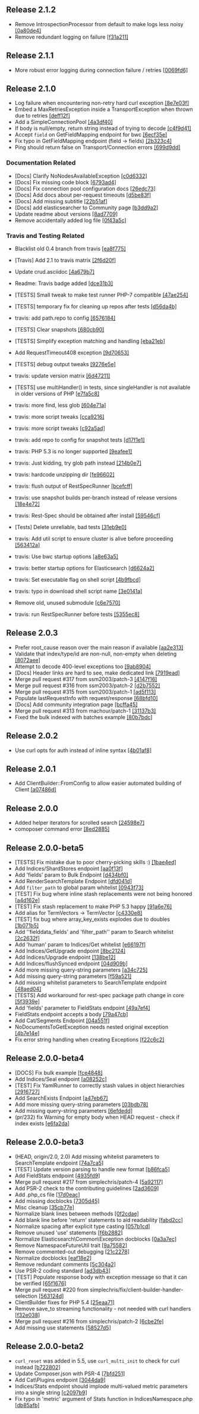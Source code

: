 ## Release 2.1.2

- Remove IntrospectionProcessor from default to make logs less noisy [[0a80de4]](http://github.com/elasticsearch/elasticsearch-php/commit/0a80de4)
- Remove redundant logging on failure [[f31a211]](http://github.com/elasticsearch/elasticsearch-php/commit/f31a211)

## Release 2.1.1

- More robust error logging during connection failure / retries [[0069fd6]](http://github.com/elasticsearch/elasticsearch-php/commit/0069fd6)

## Release 2.1.0
- Log failure when encountering non-retry hard curl exception [[8e7e03f]](http://github.com/elasticsearch/elasticsearch-php/commit/8e7e03f)
- Embed a MaxRetriesException inside a TransportException when thrown due to retries [[deff12f]](http://github.com/elasticsearch/elasticsearch-php/commit/deff12f)
- Add a SimpleConnectionPool [[4a3df40]](http://github.com/elasticsearch/elasticsearch-php/commit/4a3df40)
- If body is null/empty, return string instead of trying to decode [[c4f9d41]](http://github.com/elasticsearch/elasticsearch-php/commit/c4f9d41)
- Accept `field` on GetFieldMapping endpoint for bwc [[6ecf35e]](http://github.com/elasticsearch/elasticsearch-php/commit/6ecf35e)
- Fix typo in GetFieldMapping endpoint (field -> fields) [[2b323c4]](http://github.com/elasticsearch/elasticsearch-php/commit/2b323c4)
- Ping should return false on Transport/Connection errors [[699d9dd]](http://github.com/elasticsearch/elasticsearch-php/commit/699d9dd)

### Documentation Related
- [Docs] Clarify NoNodesAvailableException [[c0d6332]](http://github.com/elasticsearch/elasticsearch-php/commit/c0d6332)
- [Docs] Fix missing code block [[6793ad4]](http://github.com/elasticsearch/elasticsearch-php/commit/6793ad4)
- [Docs] Fix connection pool configuration docs [[26edc73]](http://github.com/elasticsearch/elasticsearch-php/commit/26edc73)
- [Docs] Add docs about per-request timeouts [[d5be83f]](http://github.com/elasticsearch/elasticsearch-php/commit/d5be83f)
- [Docs] Add missing subtitle [[22b51af]](http://github.com/elasticsearch/elasticsearch-php/commit/22b51af)
- [Docs] add elasticsearcher to Community page [[b3dd9a2]](http://github.com/elasticsearch/elasticsearch-php/commit/b3dd9a2)
- Update readme about versions [[8ad7709]](http://github.com/elasticsearch/elasticsearch-php/commit/8ad7709)
- Remove accidentally added log file [[0f43a5c]](http://github.com/elasticsearch/elasticsearch-php/commit/0f43a5c)

### Travis and Testing Related
- Blacklist old 0.4 branch from travis [[ea8f775]](http://github.com/elasticsearch/elasticsearch-php/commit/ea8f775)
- [Travis] Add 2.1 to travis matrix [[2f6d20f]](http://github.com/elasticsearch/elasticsearch-php/commit/2f6d20f)
- Update crud.asciidoc [[4a679b7]](http://github.com/elasticsearch/elasticsearch-php/commit/4a679b7)
- Readme: Travis badge added [[dce31b3]](http://github.com/elasticsearch/elasticsearch-php/commit/dce31b3)
- [TESTS] Small tweak to make test runner PHP-7 compatible [[47ae254]](http://github.com/elasticsearch/elasticsearch-php/commit/47ae254)
- [TESTS] temporary fix for cleaning up repos after tests [[d56da4b]](http://github.com/elasticsearch/elasticsearch-php/commit/d56da4b)
- travis: add path.repo to config [[6576184]](http://github.com/elasticsearch/elasticsearch-php/commit/6576184)
- [TESTS] Clear snapshots [[680cb90]](http://github.com/elasticsearch/elasticsearch-php/commit/680cb90)
- [TESTS] Simplify exception matching and handling [[eba21eb]](http://github.com/elasticsearch/elasticsearch-php/commit/eba21eb)
- Add RequestTimeout408 exception [[9d70653]](http://github.com/elasticsearch/elasticsearch-php/commit/9d70653)
- [TESTS] debug output tweaks [[9276e5e]](http://github.com/elasticsearch/elasticsearch-php/commit/9276e5e)
- travis: update version matrix [[6d47211]](http://github.com/elasticsearch/elasticsearch-php/commit/6d47211)
- [TESTS] use multiHandler() in tests, since singleHandler is not available in older versions of PHP [[e7fa5c8]](http://github.com/elasticsearch/elasticsearch-php/commit/e7fa5c8)
- travis: more find, less glob [[604e71a]](http://github.com/elasticsearch/elasticsearch-php/commit/604e71a)
- travis: more script tweaks [[cca9216]](http://github.com/elasticsearch/elasticsearch-php/commit/cca9216)
- travis: more script tweaks [[c92a5ad]](http://github.com/elasticsearch/elasticsearch-php/commit/c92a5ad)
- travis: add repo to config for snapshot tests [[d17f1e1]](http://github.com/elasticsearch/elasticsearch-php/commit/d17f1e1)
- travis: PHP 5.3 is no longer supported [[9eafee1]](http://github.com/elasticsearch/elasticsearch-php/commit/9eafee1)
- travis: Just kidding, try glob path instead [[214b0e7]](http://github.com/elasticsearch/elasticsearch-php/commit/214b0e7)
- travis: hardcode unzipping dir [[fe96602]](http://github.com/elasticsearch/elasticsearch-php/commit/fe96602)
- travis: flush output of RestSpecRunner [[bcefcff]](http://github.com/elasticsearch/elasticsearch-php/commit/bcefcff)
- travis: use snapshot builds per-branch instead of release versions [[18e4e72]](http://github.com/elasticsearch/elasticsearch-php/commit/18e4e72)
- travis: Rest-Spec should be obtained after install [[59546cf]](http://github.com/elasticsearch/elasticsearch-php/commit/59546cf)
- [Tests] Delete unreliable, bad tests [[31eb9e0]](http://github.com/elasticsearch/elasticsearch-php/commit/31eb9e0)
- travis: Add util script to ensure cluster is alive before proceeding [[563412a]](http://github.com/elasticsearch/elasticsearch-php/commit/563412a)

- travis: Use bwc startup options [[a8e63a5]](http://github.com/elasticsearch/elasticsearch-php/commit/a8e63a5)
- travis: better startup options for Elasticsearch [[d6624a2]](http://github.com/elasticsearch/elasticsearch-php/commit/d6624a2)
- travis: Set executable flag on shell script [[4b9fbcd]](http://github.com/elasticsearch/elasticsearch-php/commit/4b9fbcd)
- travis: typo in download shell script name [[3e0141a]](http://github.com/elasticsearch/elasticsearch-php/commit/3e0141a)
- Remove old, unused submodule [[c6e7570]](http://github.com/elasticsearch/elasticsearch-php/commit/c6e7570)
- travis: run RestSpecRunner before tests [[5355ec8]](http://github.com/elasticsearch/elasticsearch-php/commit/5355ec8)

## Release 2.0.3
- Prefer root_cause reason over the main reason if available [[aa2e313]](http://github.com/elasticsearch/elasticsearch-php/commit/aa2e313)
- Validate that index/type/id are non-null, non-empty when deleting [[8072aee]](http://github.com/elasticsearch/elasticsearch-php/commit/8072aee)
- Attempt to decode 400-level exceptions too [[9ab8904]](http://github.com/elasticsearch/elasticsearch-php/commit/9ab8904)
- [Docs] Header links are hard to see, make dedicated link [[7919ead]](http://github.com/elasticsearch/elasticsearch-php/commit/7919ead)
- Merge pull request #317 from ssm2003/patch-3 [[4147f16]](http://github.com/elasticsearch/elasticsearch-php/commit/4147f16)
- Merge pull request #316 from ssm2003/patch-2 [[d2b7552]](http://github.com/elasticsearch/elasticsearch-php/commit/d2b7552)
- Merge pull request #315 from ssm2003/patch-1 [[ad5f113]](http://github.com/elasticsearch/elasticsearch-php/commit/ad5f113)
- Populate lastRequestInfo with request/response [[68bfd10]](http://github.com/elasticsearch/elasticsearch-php/commit/68bfd10)
- [Docs] Add community integration page [[bcffa45]](http://github.com/elasticsearch/elasticsearch-php/commit/bcffa45)
- Merge pull request #313 from machour/patch-1 [[31137b3]](http://github.com/elasticsearch/elasticsearch-php/commit/31137b3)
- Fixed the bulk indexed with batches example [[80b7bdc]](http://github.com/elasticsearch/elasticsearch-php/commit/80b7bdc)


## Release 2.0.2
- Use curl opts for auth instead of inline syntax [[4b01af8]](http://github.com/elasticsearch/elasticsearch-php/commit/4b01af8)

## Release 2.0.1
- Add ClientBuilder::FromConfig to allow easier automated building of Client [[a07486d]](http://github.com/elasticsearch/elasticsearch-php/commit/a07486d)

## Release 2.0.0
- Added helper iterators for scrolled search [[24598e7]](http://github.com/elasticsearch/elasticsearch-php/commit/24598e7)
- comoposer command error [[8ed2885]](http://github.com/elasticsearch/elasticsearch-php/commit/8ed2885)

## Release 2.0.0-beta5
- [TESTS] Fix mistake due to poor cherry-picking skills :) [[1bae4ed]](http://github.com/elasticsearch/elasticsearch-php/commit/1bae4ed)
- Add Indices/ShardStores endpoint [[aa0f13f]](http://github.com/elasticsearch/elasticsearch-php/commit/aa0f13f)
- Add 'fields' param to Bulk Endpoint [[d434bf0]](http://github.com/elasticsearch/elasticsearch-php/commit/d434bf0)
- Add RenderSearchTemplate Endpoint [[dfd041d]](http://github.com/elasticsearch/elasticsearch-php/commit/dfd041d)
- Add `filter_path` to global param whitelist [[0943f73]](http://github.com/elasticsearch/elasticsearch-php/commit/0943f73)
- [TEST] Fix bug where inline stash replacements were not being honored [[a4d162e]](http://github.com/elasticsearch/elasticsearch-php/commit/a4d162e)
- [TEST] Fix stash replacement to make PHP 5.3 happy [[91a6e76]](http://github.com/elasticsearch/elasticsearch-php/commit/91a6e76)
- Add alias for TermVectors -> TermVector [[c4330e8]](http://github.com/elasticsearch/elasticsearch-php/commit/c4330e8)
- [TEST] fix bug where array_key_exists explodes due to doubles [[1b071b5]](http://github.com/elasticsearch/elasticsearch-php/commit/1b071b5)
- Add ''fielddata_fields' and 'filter_path'' param to Search whitelist [[2c2632f]](http://github.com/elasticsearch/elasticsearch-php/commit/2c2632f)
- Add 'human' param to Indices/Get whitelist [[e66197f]](http://github.com/elasticsearch/elasticsearch-php/commit/e66197f)
- Add Indices/GetUpgrade endpoint [[8bc2124]](http://github.com/elasticsearch/elasticsearch-php/commit/8bc2124)
- Add Indices/Upgrade endpoint [[138be12]](http://github.com/elasticsearch/elasticsearch-php/commit/138be12)
- Add Indices/flushSynced endpoint [[04d909b]](http://github.com/elasticsearch/elasticsearch-php/commit/04d909b)
- Add more missing query-string parameters [[a34c725]](http://github.com/elasticsearch/elasticsearch-php/commit/a34c725)
- Add missing query-string parameters [[f59a521]](http://github.com/elasticsearch/elasticsearch-php/commit/f59a521)
- Add missing whitelist parameters to SearchTemplate endpoint [[48aed04]](http://github.com/elasticsearch/elasticsearch-php/commit/48aed04)
- [TESTS] Add workaround for rest-spec package path change in core [[5f3939e]](http://github.com/elasticsearch/elasticsearch-php/commit/5f3939e)
- Add 'fields' parameter to FieldStats endpoint [[49a7ef4]](http://github.com/elasticsearch/elasticsearch-php/commit/49a7ef4)
- FieldStats endpoint accepts a body [[79a47cb]](http://github.com/elasticsearch/elasticsearch-php/commit/79a47cb)
- Add Cat/Segments Endpoint [[04a551f]](http://github.com/elasticsearch/elasticsearch-php/commit/04a551f)
- NoDocumentsToGetException needs nested original exception [[4b7e14e]](http://github.com/elasticsearch/elasticsearch-php/commit/4b7e14e)
- Fix error string handling when creating Exceptions [[f22c6c2]](http://github.com/elasticsearch/elasticsearch-php/commit/f22c6c2)


## Release 2.0.0-beta4
- [DOCS] Fix bulk example [[fce4848]](http://github.com/elasticsearch/elasticsearch-php/commit/fce4848)
- Add Indices/Seal endpoint [[a08252c]](http://github.com/elasticsearch/elasticsearch-php/commit/a08252c)
- [TEST] Fix YamlRunner to correctly stash values in object hierarchies [[2916727]](http://github.com/elasticsearch/elasticsearch-php/commit/2916727)
- Add SearchExists Endpoint [[a47eb67]](http://github.com/elasticsearch/elasticsearch-php/commit/a47eb67)
- Add more missing query-string parameters [[03bdb78]](http://github.com/elasticsearch/elasticsearch-php/commit/03bdb78)
- Add missing query-string parameters [[6efdedd]](http://github.com/elasticsearch/elasticsearch-php/commit/6efdedd)
- (pr/232) fix Warning for empty body when HEAD request - check if index exists [[e6fa2da]](http://github.com/elasticsearch/elasticsearch-php/commit/e6fa2da)

## Release 2.0.0-beta3

-  (HEAD, origin/2.0, 2.0) Add missing whitelist parameters to SearchTemplate endpoint [[74a7ca5]](http://github.com/elasticsearch/elasticsearch-php/commit/74a7ca5)
-  [TEST] Update version parsing to handle new format [[b86fca5]](http://github.com/elasticsearch/elasticsearch-php/commit/b86fca5)
-  Add FieldStats endpoint [[4935fd9]](http://github.com/elasticsearch/elasticsearch-php/commit/4935fd9)
-  Merge pull request #217 from simplechris/patch-4 [[5a92117]](http://github.com/elasticsearch/elasticsearch-php/commit/5a92117)
-  Add PSR-2 check to the contributing guidelines [[2ad3609]](http://github.com/elasticsearch/elasticsearch-php/commit/2ad3609)
-  Add .php_cs file [[17d0eac]](http://github.com/elasticsearch/elasticsearch-php/commit/17d0eac)
-  Add missing docblocks [[7305d45]](http://github.com/elasticsearch/elasticsearch-php/commit/7305d45)
-  Misc cleanup [[35cb77e]](http://github.com/elasticsearch/elasticsearch-php/commit/35cb77e)
-  Normalize blank lines between methods [[0f2cdae]](http://github.com/elasticsearch/elasticsearch-php/commit/0f2cdae)
-  Add blank line before 'return' statements to aid readability [[fabd2cc]](http://github.com/elasticsearch/elasticsearch-php/commit/fabd2cc)
-  Normalize spacing after explicit type casting [[057b1cd]](http://github.com/elasticsearch/elasticsearch-php/commit/057b1cd)
-  Remove unused 'use' statements [[f6b2882]](http://github.com/elasticsearch/elasticsearch-php/commit/f6b2882)
-  Normalize Elasticsearch\Common\Exception docblocks [[0a3a7ec]](http://github.com/elasticsearch/elasticsearch-php/commit/0a3a7ec)
-  Remove NamespaceFutureUtil trait [[9a75582]](http://github.com/elasticsearch/elasticsearch-php/commit/9a75582)
-  Remove commented-out debugging [[21c2278]](http://github.com/elasticsearch/elasticsearch-php/commit/21c2278)
-  Normalize docblocks [[eaf18e2]](http://github.com/elasticsearch/elasticsearch-php/commit/eaf18e2)
-  Remove redundant comments [[5c304a2]](http://github.com/elasticsearch/elasticsearch-php/commit/5c304a2)
-  Use PSR-2 coding standard [[ad3db43]](http://github.com/elasticsearch/elasticsearch-php/commit/ad3db43)
-  [TEST] Populate response body with exception message so that it can be verified [[65f1676]](http://github.com/elasticsearch/elasticsearch-php/commit/65f1676)
-  Merge pull request #220 from simplechris/fix/client-builder-handler-selection [[563124d]](http://github.com/elasticsearch/elasticsearch-php/commit/563124d)
-  ClientBuilder fixes for PHP 5.4 [[25eaa71]](http://github.com/elasticsearch/elasticsearch-php/commit/25eaa71)
-  Remove save_to streaming functionality - not needed with curl handlers [[f32e038]](http://github.com/elasticsearch/elasticsearch-php/commit/f32e038)
-  Merge pull request #216 from simplechris/patch-2 [[6cbe2fe]](http://github.com/elasticsearch/elasticsearch-php/commit/6cbe2fe)
-  Add missing use statements [[58527d5]](http://github.com/elasticsearch/elasticsearch-php/commit/58527d5)

## Release 2.0.0-beta2

- `curl_reset` was added in 5.5, use `curl_multi_init` to check for curl instead [[b722802]](http://github.com/elasticsearch/elasticsearch-php/commit/b722802)
- Update Composer.json with PSR-4 [[7bfd251]](http://github.com/elasticsearch/elasticsearch-php/commit/7bfd251)
- Add Cat\Plugins endpoint [[3044da9]](http://github.com/elasticsearch/elasticsearch-php/commit/3044da9)
- Indices/Stats endpoint should implode multi-valued metric parameters into a single string [[c2097b9]](http://github.com/elasticsearch/elasticsearch-php/commit/c2097b9)
- Fix typo in 'metric' argument of Stats function in IndicesNamespace.php [[db85afb]](http://github.com/elasticsearch/elasticsearch-php/commit/db85afb)
